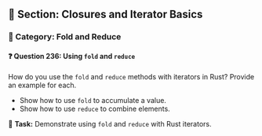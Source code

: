 ## 📘 Section: Closures and Iterator Basics  
### 🔹 Category: Fold and Reduce  
#### ❓ Question 236: Using `fold` and `reduce`

How do you use the `fold` and `reduce` methods with iterators in Rust? Provide an example for each.

- Show how to use `fold` to accumulate a value.
- Show how to use `reduce` to combine elements.

🔧 **Task:** Demonstrate using `fold` and `reduce` with Rust iterators.

